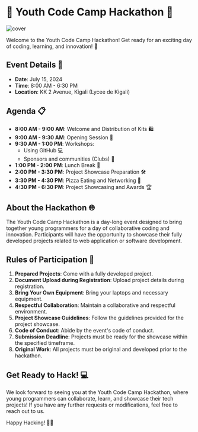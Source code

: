# 🚀 Youth Code Camp Hackathon 🎉

![cover](https://github.com/Youth-codecamp/YouthCodeCampHackaton/assets/121980393/da5f6638-4acd-4635-9a5e-bf0512b02a9a)

Welcome to the Youth Code Camp Hackathon! Get ready for an exciting day of coding, learning, and innovation! 🌟

## Event Details 📅

- **Date**: July 15, 2024
- **Time**: 8:00 AM - 6:30 PM
- **Location**: KK 2 Avenue, Kigali (Lycee de Kigali)

## Agenda 📋

- **8:00 AM - 9:00 AM**: Welcome and Distribution of Kits 🛍️
- **9:00 AM - 9:30 AM**: Opening Session 🎤
- **9:30 AM - 1:00 PM**: Workshops:
  - Using GitHub 💻
  - Sponsors and communities (Clubs) 🤝
- **1:00 PM - 2:00 PM**: Lunch Break 🍔
- **2:00 PM - 3:30 PM**: Project Showcase Preparation 🛠️
- **3:30 PM - 4:30 PM**: Pizza Eating and Networking 🍕
- **4:30 PM - 6:30 PM**: Project Showcasing and Awards 🏆

## About the Hackathon 🌐

The Youth Code Camp Hackathon is a day-long event designed to bring together young programmers for a day of collaborative coding and innovation. Participants will have the opportunity to showcase their fully developed projects related to web application or software development.

## Rules of Participation 📝

1. **Prepared Projects**: Come with a fully developed project.
2. **Document Upload during Registration**: Upload project details during registration.
3. **Bring Your Own Equipment**: Bring your laptops and necessary equipment.
4. **Respectful Collaboration**: Maintain a collaborative and respectful environment.
5. **Project Showcase Guidelines**: Follow the guidelines provided for the project showcase.
6. **Code of Conduct**: Abide by the event's code of conduct.
7. **Submission Deadline**: Projects must be ready for the showcase within the specified timeframe.
8. **Original Work**: All projects must be original and developed prior to the hackathon.

## Get Ready to Hack! 💻

We look forward to seeing you at the Youth Code Camp Hackathon, where young programmers can collaborate, learn, and showcase their tech projects! If you have any further requests or modifications, feel free to reach out to us.

Happy Hacking! 🚀✨
